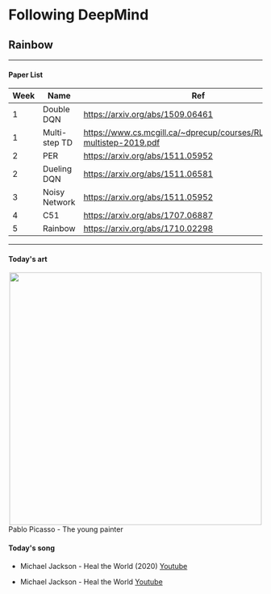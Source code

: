 # Following DeepMind
## Rainbow

- - -

#### Paper List

|Week|Name|Ref|
|---|---|---|
|1|Double DQN|https://arxiv.org/abs/1509.06461|
|1|Multi-step TD|https://www.cs.mcgill.ca/~dprecup/courses/RL/Lectures/8-multistep-2019.pdf|
|2|PER|https://arxiv.org/abs/1511.05952|
|2|Dueling DQN|https://arxiv.org/abs/1511.06581|
|3|Noisy Network|https://arxiv.org/abs/1511.05952|
|4|C51|https://arxiv.org/abs/1707.06887|
|5|Rainbow|https://arxiv.org/abs/1710.02298|


- - -

#### Today's art
<div align="center">
    <img src="https://github.com/LeejwUniverse/RL_Rainbow/blob/master/arts/The_young_painter(1972)_picasso.jpg" width="500">
</div>

<div style="text-align: left"> Pablo Picasso - The young painter </div>


#### Today's song
* Michael Jackson - Heal the World (2020)
[Youtube](https://youtu.be/nhcG9wqn0gU)

* Michael Jackson - Heal the World
[Youtube](https://youtu.be/BWf-eARnf6U)

